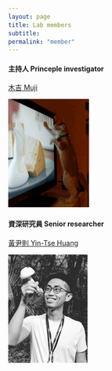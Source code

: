 ```yaml
---
layout: page
title: Lab members
subtitle:
permalink: "member"
---
```

<!DOCTYPE html>
<html>
<head>
<style>
div.a {
  line-height: normal;
}

div.b {
  line-height: 1.6;
}

div.c {
  line-height: 80%;
}

div.d {
  line-height: 200%;
}
</style>
</head>
<body>
  
  
<div class="container">
<div class="row">
  <div class="col-md-6">
    <h4>主持人 Princeple investigator</h4>
    <div class="a"><p><a href="ythuang">木吉 Muji</a></p></div>
    <img src="/assets/img/people/Muji_TV_crop.gif">
  </div>
  <div class="col-md-6">
    <h4>資深研究員 Senior researcher</h4>
    <p><a href="ythuang">黃尹則 Yin-Tse Huang</a></p>
    <img src="/assets/img/people/MeintheField_220px.png">
  </div>
</div>
